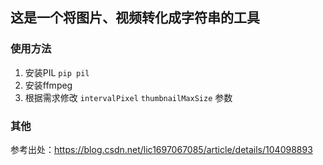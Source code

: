 ## 这是一个将图片、视频转化成字符串的工具

### 使用方法
1. 安装PIL `pip pil`
2. 安装ffmpeg
3. 根据需求修改 `intervalPixel` `thumbnailMaxSize` 参数

### 其他
参考出处：https://blog.csdn.net/lic1697067085/article/details/104098893

